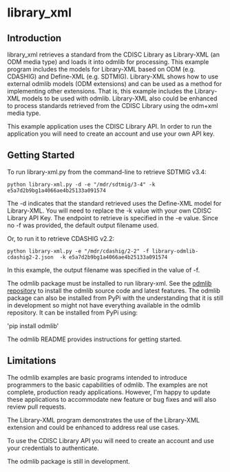# library_xml

## Introduction
library_xml retrieves a standard from the CDISC Library as Library-XML (an ODM media type) and loads it into odmlib
for processing. This example program includes the models for Library-XML based on ODM (e.g. CDASHIG) and Define-XML
(e.g. SDTMIG). Library-XML shows how to use external odmlib models (ODM extensions) and can be used as a method for
implementing other extensions. That is, this example includes the Library-XML models to be used with odmlib. 
Library-XML also could be enhanced to process standards retrieved from the CDISC Library using the odm+xml media type.

This example application uses the CDISC Library API. In order to run the application you will need to create an
account and use your own API key.

## Getting Started
To run library-xml.py from the command-line to retrieve SDTMIG v3.4: 

`python library-xml.py -d -e "/mdr/sdtmig/3-4" -k e5a7d2b9bg1a4066ae4b25133a091574`

The -d indicates that the standard retrieved uses the Define-XML model for Library-XML. You will need to replace the
-k value with your own CDISC Library API Key. The endpoint to retrieve is specified in the -e value. Since no -f was
provided, the default output filename used.

Or, to run it to retrieve CDASHIG v2.2:

`python library-xml.py -e "/mdr/cdashig/2-2" -f library-odmlib-cdashig2-2.json  -k e5a7d2b9bg1a4066ae4b25133a091574`

In this example, the output filename was specified in the value of -f.

The odmlib package must be installed to run library-xml. See the 
[odmlib repository](https://github.com/swhume/odmlib) to install the odmlib source code and latest features. 
The odmlib package can also be installed from PyPi with the understanding that it is still in development 
so might not have everything available in the odmlib repository. It can be installed from PyPi using:

'pip install odmlib'

The odmlib README provides instructions for getting started.

## Limitations
The odmlib examples are basic programs intended to introduce programmers to the basic capabilities of odmlib.
The examples are not complete, production ready applications. However, I'm happy to update these applications 
to accommodate new feature or bug fixes and will also review pull requests.

The Library-XML program demonstrates the use of the Library-XML extension and could be enhanced to address real 
use cases.

To use the CDISC Library API you will need to create an account and use your credentials to authenticate.

The odmlib package is still in development. 